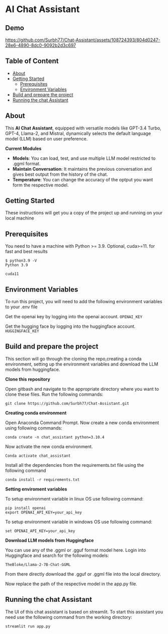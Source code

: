
# AI Chat Assistant

## Demo


https://github.com/Surbh77/Chat-Assistant/assets/108724393/804d0247-28e6-4890-8dc0-9092b2d3c697



## Table of Content
- [About](#About)  
- [Getting Started](#GettingStarted)  
    - [Prerequisites](#Prerequisites) 
    - [Environment Variables](#EnvironmentVariables)
- [Build and prepare the project](#Buildandpreparetheproject)
- [Running the chat Assistant](#RunningthechatAssistant)
## About

This **AI Chat Assistant**, equipped with versatile models like GPT-3.4 Turbo, GPT-4, Llama-2, and Mistral, dynamically selects the default language model (LLM) based on user preference.

**Current Modules**

-   **Models**: You can load, test, and use multiple LLM model restricted to .ggml format.
-   **Maintain Conversation**: It maintains the previous conversation and gives best output from the history of the chat.
-   **Temperature**: You can change the accuracy of the optput you want form the respective model.


## Getting Started

These instructions will get you a copy of the project up and running on your local machine


## Prerequisites

You need to have a machine with Python >= 3.9. Optional, cuda>=11. for fast and best results

```
$ python3.9 -V
Python 3.9  

cuda11
```

## Environment Variables

To run this project, you will need to add the following environment variables to your .env file

Get the openai key by logging into the openai account.
`OPENAI_KEY`

Get the hugging face by logging into the huggingface account.
`HUGGINGFACE_KEY`


## Build and prepare the project

This section will go through the cloning the repo,creating a conda environment, setting up the environment variables and download the LLM models from huggingface.

**Clone this repository**

Open gitbash and navigate to the appropriate directory where you want to clone these files. Run the following commands:

```
git clone https://github.com/Surbh77/Chat-Assistant.git
```
**Creating conda environment**

Open Anaconda Command Prompt. Now create a new conda environment using following commands:

```
conda create -n chat_assistant python=3.10.4
```

Now activate the new conda environment.

```
Conda activate chat_assistant
```
Install all the dependencies from the requirements.txt file using the following command

```
conda install -r requirements.txt
```

**Setting enviroment variables** 

To setup environment variable in linux OS use following command:
```
pip install openai
export OPENAI_API_KEY=your_api_key
```
To setup environment variable in windows OS use following command:
```
set OPENAI_API_KEY=your_api_key
```

**Download LLM models from Huggingface**

You can use any of the .ggml or .gguf format model here.
Login into Huggingface and search for the following models:

```
TheBloke/Llama-2-7B-Chat-GGML
```
From there directly download the .gguf or .ggml file into the local directory.

Now replace the path of the respective model in the app.py file.

## Running the chat Assistant

The UI of this chat assistant is based on streamlit. To start this assistant you need use the following command from the working directory:

```
streamlit run app.py
```


